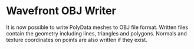 # Wavefront OBJ Writer

It is now possible to write PolyData meshes to OBJ file format.
Written files contain the geometry including lines, triangles and polygons.
Normals and texture coordinates on points are also written if they exist.

